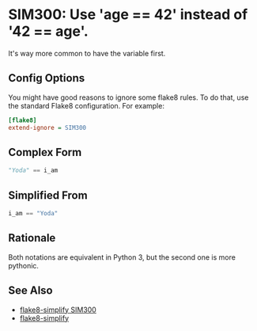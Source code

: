 # SIM300: Use 'age == 42' instead of '42 == age'.

It's way more common to have the variable first.

## Config Options

You might have good reasons to ignore some flake8 rules. To do that, use the standard Flake8
configuration. For example:

```ini
[flake8]
extend-ignore = SIM300
```

## Complex Form

```python
"Yoda" == i_am
```

## Simplified From

```python
i_am == "Yoda"
```

## Rationale

Both notations are equivalent in Python 3, but the second one is more pythonic.

## See Also
* [flake8-simplify SIM300](https://github.com/MartinThoma/flake8-simplify/issues/16)
* [flake8-simplify](https://github.com/MartinThoma/flake8-simplify?tab=readme-ov-file)
